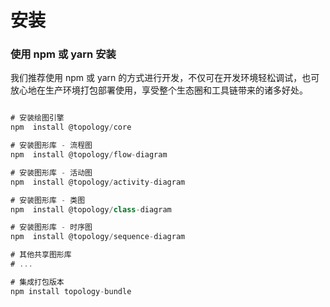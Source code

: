 # 安装
 

### 使用 npm 或 yarn 安装

我们推荐使用 npm 或 yarn 的方式进行开发，不仅可在开发环境轻松调试，也可放心地在生产环境打包部署使用，享受整个生态圈和工具链带来的诸多好处。

``` javascript

# 安装绘图引擎
npm  install @topology/core

# 安装图形库 - 流程图
npm  install @topology/flow-diagram

# 安装图形库 - 活动图
npm  install @topology/activity-diagram

# 安装图形库 - 类图
npm  install @topology/class-diagram

# 安装图形库 - 时序图
npm  install @topology/sequence-diagram

# 其他共享图形库
# ...

# 集成打包版本
npm install topology-bundle
```